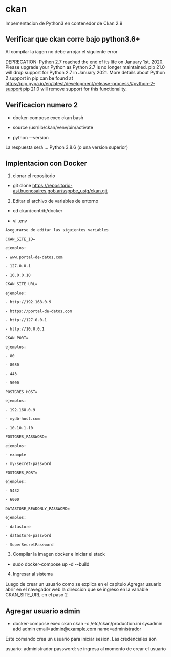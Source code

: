 # ckan

Impementacion de Python3 en contenedor de Ckan 2.9

## Verificar que ckan corre bajo python3.6+

Al compilar la iagen no debe arrojar el siguiente error

DEPRECATION: Python 2.7 reached the end of its life on January 1st, 2020. Please upgrade your Python as Python 2.7 is no longer maintained. pip 21.0 will drop support for Python 2.7 in January 2021. More details about Python 2 support in pip can be found at https://pip.pypa.io/en/latest/development/release-process/#python-2-support pip 21.0 will remove support for this functionality.

## Verificacion numero 2

- docker-compose exec ckan bash

- source /usr/lib/ckan/venv/bin/activate

- python --version

La respuesta será ... Python 3.8.6 (o una version superior)


## Implentacion con Docker

1. clonar el repositorio

- git clone https://repositorio-asi.buenosaires.gob.ar/ssppbe_usig/ckan.git

2. Editar el archivo de variables de entorno

- cd ckan/contrib/docker

- vi .env

``` 
Asegurarse de editar las siguientes variables

CKAN_SITE_ID=

ejemplos: 

- www.portal-de-datos.com

- 127.0.0.1

- 10.0.0.10

CKAN_SITE_URL=

ejemplos:

- http://192.168.0.9

- https://portal-de-datos.com

- http://127.0.0.1

- http://10.0.0.1

CKAN_PORT=

ejemplos:

- 80

- 8080

- 443

- 5000

POSTGRES_HOST=

ejemplos:

- 192.168.0.9

- mydb-host.com

- 10.10.1.10

POSTGRES_PASSWORD=

ejemplos:

- example

- my-secret-password

POSTGRES_PORT=

ejemplos:

- 5432

- 6000

DATASTORE_READONLY_PASSWORD=

ejemplos:

- datastore

- datastore-password

- SuperSecretPassword

```

3. Compilar la imagen docker e iniciar el stack

- sudo docker-compose up -d --build

4. Ingresar al sistema

Luego de crear un usuario como se explica en el capitulo Agregar usuario abrir en el navegador web la direccion que se ingreso en la variable CKAN_SITE_URL en el paso 2


## Agregar usuario admin

- docker-compose exec ckan ckan -c /etc/ckan/production.ini sysadmin add admin email=admin@example.com name=administrador


Este comando crea un usuario para iniciar sesion. Las credenciales son

usuario: administrador
password: se ingresa al momento de crear el usuario